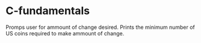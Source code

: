 # C-fundamentals
Promps user for ammount of change desired. 
Prints the minimum number of US coins required to make ammount of change.
